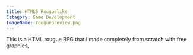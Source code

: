 ```yaml
---
title: HTML5 Rouguelike
Catagory: Game Development
ImageName: rouguepreview.png
---
```


This is a HTML rougue RPG that I made completely from scratch with free graphics, 

